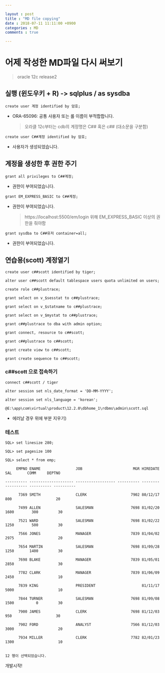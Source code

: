 ```yaml
---

layout : post
title : "MD file copying"
date : 2018-07-11 11:11:00 +0900
categories : MD
comments : true

---
```


# 어제 작성한 MD파일 다시 써보기

> oracle 12c release2

 
## 실행 (윈도우키 + R) -> sqlplus / as sysdba

```create user 계정 identified by 암호;```

- ORA-65096: 공통 사용자 또는 롤 이름이 부적합합니다. 

  > 오라클 12c부터는 cdb의 계정명은 C## 혹은 c## (대소문을 구분함)

```create user C##계정 identified by 암호;```

- 사용자가 생성되었습니다.

 

## 계정을 생성한 후 권한 주기

```grant all privileges to C##계정; ```

- 권한이 부여되었습니다.

```grant EM_EXPRESS_BASIC to C##계정;```

- 권한이 부여되었습니다.
  > https://localhost:5500/em/login 위해 EM_EXPRESS_BASIC 이상의 권한을 줘야함


```grant sysdba to C##유저 container=all;```



- 권한이 부여되었습니다.


## 연습용(scott) 계정열기

```create user c##scott identified by tiger;```

```alter user c##scott default tablespace users quota unlimited on users;```
 
```create role c##plustrace;```
 
```grant select on v_$sesstat to c##plustrace;```
 
```grant select on v_$statname to c##plustrace;```
 
```grant select on v_$mystat to c##plustrace;```
 
```grant c##plustrace to dba with admin option;```

```grant connect, resource to c##scott;```

```grant c##plustrace to c##scott;```
 
```grant create view to c##scott;```

```grant create sequence to c##scott;```
 
### c##scott 으로 접속하기

```connect c##scott / tiger```

```alter session set nls_date_format = 'DD-MM-YYYY';```

```alter session set nls_language = 'korean';```

```@E:\app\com\virtual\product\12.2.0\dbhome_1\rdbms\admin\scott.sql``` 

- 에러날 경우 위에 부분 지우기)

 
### 테스트

```
SQL> set linesize 280;
```

```
SQL> set pagesize 100
```

```
SQL> select * from emp;

​     EMPNO ENAME                JOB                       MGR HIREDATE        SAL       COMM     DEPTNO

---------- -------------------- ------------------ ---------- -------- ---------- ---------- ----------

​      7369 SMITH                CLERK                    7902 80/12/17        800                    20

​      7499 ALLEN                SALESMAN                 7698 81/02/20       1600        300         30

​      7521 WARD                 SALESMAN                 7698 81/02/22       1250        500         30

​      7566 JONES                MANAGER                  7839 81/04/02       2975                    20

​      7654 MARTIN               SALESMAN                 7698 81/09/28       1250       1400         30

​      7698 BLAKE                MANAGER                  7839 81/05/01       2850                    30

​      7782 CLARK                MANAGER                  7839 81/06/09       2450                    10

​      7839 KING                 PRESIDENT                     81/11/17       5000                    10

​      7844 TURNER               SALESMAN                 7698 81/09/08       1500          0         30

​      7900 JAMES                CLERK                    7698 81/12/03        950                    30

​      7902 FORD                 ANALYST                  7566 81/12/03       3000                    20

​      7934 MILLER               CLERK                    7782 82/01/23       1300                    10
 

12 행이 선택되었습니다.

```

개발시작!